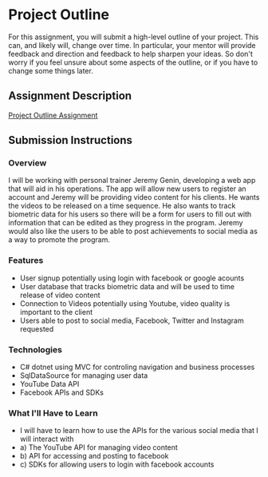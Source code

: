 # Project Outline
For this assignment, you will submit a high-level outline of your project. This can, and likely will, change over time. In particular, your mentor will provide feedback and direction and feedback to help sharpen your ideas. So don't worry if you feel unsure about some aspects of the outline, or if you have to change some things later.

## Assignment Description
[Project Outline Assignment](https://education.launchcode.org/liftoff/assignments/project-outline/)

## Submission Instructions

### Overview
I will be working with personal trainer Jeremy Genin, developing a web app that will aid in his operations. The app will allow new users to register an account and Jeremy will be providing video content for his clients. He wants the videos to be released on a time sequence. He also wants to track biometric data for his users so there will be a form for users to fill out with information that can be edited as they progress in the program. Jeremy would also like the users to be able to post achievements to social media as a way to promote the program.
### Features
- User signup potentially using login with facebook or google acounts
- User database that tracks biometric data and will be used to time release of video content
- Connection to Videos potentially using Youtube, video quality is important to the client
- Users able to post to social media, Facebook, Twitter and Instagram requested
### Technologies
- C# dotnet using MVC for controling navigation and business processes
- SqlDataSource for managing user data
- YouTube Data API
- Facebook APIs and SDKs
### What I'll Have to Learn
- I will have to learn how to use the APIs for the various social media that I will interact with
- a) The YouTube API for managing video content
- b) API for accessing and posting to facebook
- c) SDKs for allowing users to login with facebook accounts
